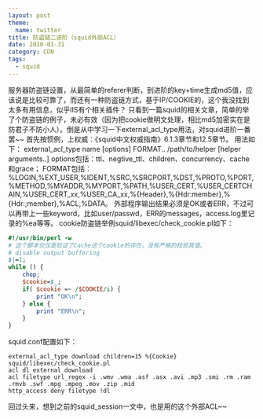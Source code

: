 ```yaml
---
layout: post
theme:
  name: twitter
title: 防盗链二进阶（squid外部ACL）
date: 2010-01-31
category: CDN
tags:
  - squid
---
```


服务器防盗链设置，从最简单的referer判断，到进阶的key+time生成md5值，应该说是比较可靠了，而还有一种防盗链方式，基于IP/COOKIE的，这个我没找到太多有用信息，似乎IIS有个相关插件？
只看到一篇squid的相关文章，简单的举了个防盗链的例子，未必有效（因为把cookie做明文处理，相比md5加密实在是防君子不防小人）。倒是从中学习一下external_acl_type用法，对squid进阶一番罢~~
首先按惯例，上权威：《squid中文权威指南》6.1.3章节和12.5章节。
用法如下：
external_acl_type name [options] FORMAT.. /path/to/helper
[helper arguments..]
options包括：ttl、negtive_ttl、children、concurrency、cache和grace；
FORMAT包括：%LOGIN,%EXT_USER,%IDENT,%SRC,%SRCPORT,%DST,%PROTO,%PORT,%METHOD,%MYADDR,%MYPORT,%PATH,%USER_CERT,%USER_CERTCHAIN,%USER_CERT_xx,%USER_CA_xx,%{Header},%{Hdr:member},%{Hdr:;member},%ACL,%DATA。
外部程序输出结果必须是OK或者ERR，不过可以再带上一些keyword，比如user/passwd，ERR的messages，access.log里记录的%ea等等。
cookie防盗链举例squid/libexec/check_cookie.pl如下：
```perl
#!/usr/bin/perl -w
# 这个脚本仅仅是验证了Cache这个cookie的存在，没有严格的校验其值。
# disable output buffering
$|=1;
while () {
    chop;
    $cookie=$_;
    if( $cookie =~ /$COOKIE/i) {
        print "OK\n";
    } else {
        print "ERR\n";
    }
}
```
squid.conf配置如下：
```squid
external_acl_type download children=15 %{Cookie} squid/libexec/check_cookie.pl
acl dl external download
acl filetype url_regex -i .wmv .wma .asf .asx .avi .mp3 .smi .rm .ram .rmvb .swf .mpg .mpeg .mov .zip .mid
http_access deny filetype !dl
```
回过头来，想到之前的squid_session一文中，也是用的这个外部ACL~~

